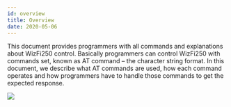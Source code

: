 ```yaml
---
id: overview
title: Overview
date: 2020-05-06
---
```


This document provides programmers with all commands and explanations
about WizFi250 control. Basically programmers can control WizFi250 with
commands set, known as AT command – the character string format. In this
document, we describe what AT commands are used, how each command
operates and how programmers have to handle those commands to get the
expected response.  
  
![](/document_framework/img/products/wizfi250/wizfi250pg/wizfi250_module.jpg)
